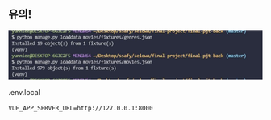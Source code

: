## 유의!

![image-20210524210614879](README.assets/image-20210524210614879.png)

.env.local

```
VUE_APP_SERVER_URL=http://127.0.0.1:8000
```

